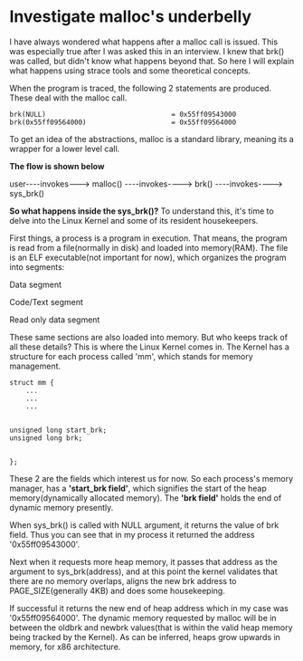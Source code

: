 # Investigate malloc's underbelly

I have always wondered what happens after a malloc call is issued. This was especially true after I was asked this in an interview. I knew that brk() was called, but didn't know what happens beyond that.
So here I will explain what happens using strace tools and some theoretical concepts.

When the program is traced, the following 2 statements are produced. These deal with the malloc call. 

    brk(NULL)                               = 0x55ff09543000
    brk(0x55ff09564000)                     = 0x55ff09564000

To get an idea of the abstractions, malloc is a standard library, meaning its a wrapper for a lower level call.

**The flow is shown below**

user----invokes---\> malloc() ----invokes----\> brk() ----invokes----\> sys\_brk()

**So what happens inside the sys\_brk()?** To understand this, it's time to delve into the Linux Kernel and some of its resident housekeepers.

First things, a process is a program in execution. That means, the program is read from a file(normally in disk) and loaded into memory(RAM). 
The file is an ELF executable(not important for now), which organizes the program into segments:

Data segment

Code/Text segment

Read only data segment

These same sections are also loaded into memory. But who keeps track of all these details? This is where the Linux Kernel comes in.
The Kernel has a structure for each process called 'mm', which stands for memory management.

    struct mm {
        ...
        ...
        ...


    unsigned long start_brk;
    unsigned long brk;


    };

These 2 are the fields which interest us for now.
So each process's memory manager, has a **'start\_brk field'**, which signifies the start of the heap memory(dynamically allocated memory). 
The **'brk field'** holds the end of dynamic memory presently. 

When sys\_brk() is called with NULL argument, it returns the value of brk field. Thus you can see that in my process it returned the address '0x55ff09543000'. 

Next when it requests more heap memory, it passes that address as the argument to sys\_brk(address), and at this point the kernel validates that there are no memory overlaps, aligns the new brk address to PAGE\_SIZE(generally 4KB) and does some housekeeping.

If successful it returns the new end of heap address which in my case was '0x55ff09564000'. The dynamic memory requested by malloc will be in between the oldbrk and newbrk values(that is within the valid heap memory being tracked by the Kernel). As can be inferred, heaps grow upwards in memory, for x86 architecture. 

